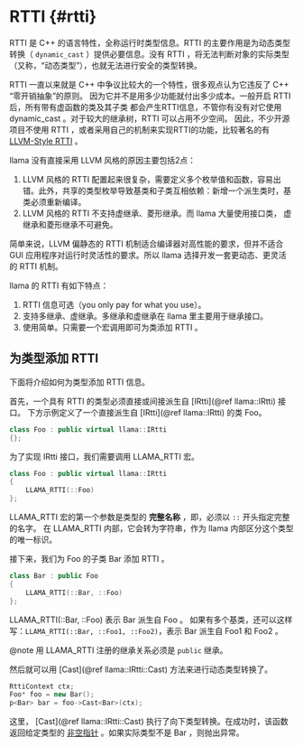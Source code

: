# RTTI {#rtti}

RTTI 是 C++ 的语言特性，全称运行时类型信息。RTTI 的主要作用是为动态类型转换（ `dynamic_cast` ）提供必要信息。没有 RTTI ，将无法判断对象的实际类型（又称，“动态类型”），也就无法进行安全的类型转换。

RTTI 一直以来就是 C++ 中争议比较大的一个特性，很多观点认为它违反了 C++ “零开销抽象”的原则。
因为它并不是用多少功能就付出多少成本。一般开启 RTTI 后，所有带有虚函数的类及其子类
都会产生RTTI信息，不管你有没有对它使用 dynamic_cast 。对于较大的继承树，RTTI 可以占用不少空间。
因此，不少开源项目不使用 RTTI ，或者采用自己的机制来实现RTTI的功能，比较著名的有 [LLVM-Style RTTI](https://llvm.org/docs/HowToSetUpLLVMStyleRTTI.html) 。

llama 没有直接采用 LLVM 风格的原因主要包括2点：

1. LLVM 风格的 RTTI 配置起来很复杂，需要定义多个枚举值和函数，容易出错。此外，共享的类型枚举导致基类和子类互相依赖：新增一个派生类时，基类必须重新编译。
2. LLVM 风格的 RTTI 不支持虚继承、菱形继承。而 llama 大量使用接口类，
虚继承和菱形继承不可避免。

简单来说，LLVM 偏静态的 RTTI 机制适合编译器对高性能的要求，但并不适合
 GUI 应用程序对运行时灵活性的要求。所以 llama 选择开发一套更动态、更灵活的
RTTI 机制。

llama 的 RTTI 有如下特点：

1. RTTI 信息可选（you only pay for what you use）。
2. 支持多继承、虚继承。多继承和虚继承在 llama 里主要用于继承接口。
3. 使用简单。只需要一个宏调用即可为类添加 RTTI 。

## 为类型添加 RTTI 

下面将介绍如何为类型添加 RTTI 信息。

首先，一个具有 RTTI 的类型必须直接或间接派生自 [IRtti](@ref llama::IRtti) 接口。
下方示例定义了一个直接派生自 [IRtti](@ref llama::IRtti) 的类 Foo。

```cpp
class Foo : public virtual llama::IRtti
{};
```

为了实现 IRtti 接口，我们需要调用 LLAMA_RTTI 宏。

```cpp
class Foo : public virtual llama::IRtti
{
	LLAMA_RTTI(::Foo)
};
```

LLAMA_RTTI 宏的第一个参数是类型的 **完整名称** ，即，必须以 `::` 开头指定完整的名字。
在 LLAMA_RTTI 内部，它会转为字符串，作为 llama 内部区分这个类型的唯一标识。

接下来，我们为 Foo 的子类 Bar 添加 RTTI 。

```cpp
class Bar : public Foo
{
	LLAMA_RTTI(::Bar, ::Foo)
};
```

LLAMA_RTTI(::Bar, ::Foo) 表示 Bar 派生自 Foo 。
如果有多个基类，还可以这样写：`LLAMA_RTTI(::Bar, ::Foo1, ::Foo2)`，表示
Bar 派生自 Foo1 和 Foo2 。

@note 用 LLAMA_RTTI 注册的继承关系必须是 `public` 继承。

然后就可以用 [Cast<T>](@ref llama::IRtti::Cast) 方法来进行动态类型转换了。

```cpp
RttiContext ctx;
Foo* foo = new Bar();
p<Bar> bar = foo->Cast<Bar>(ctx);
```

这里， [Cast<T>](@ref llama::IRtti::Cast) 执行了向下类型转换。在成功时，该函数返回给定类型的 [非空指针]({#p-pointer}) 。如果实际类型不是 Bar ，则抛出异常。




